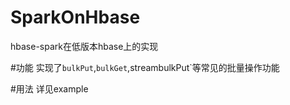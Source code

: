 # SparkOnHbase
hbase-spark在低版本hbase上的实现

#功能
实现了`bulkPut`,`bulkGet`,streambulkPut`等常见的批量操作功能

#用法 
详见example
